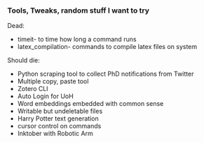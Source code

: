 ### Tools, Tweaks, random stuff I want to try

Dead:

* timeit- to time how long a command runs
* latex_compilation- commands to compile latex files on system

Should die:

* Python scraping tool to collect PhD notifications from Twitter
* Multiple copy, paste tool
* Zotero CLI
* Auto Login for UoH
* Word embeddings embedded with common sense
* Writable but undeletable files
* Harry Potter text generation
* cursor control on commands
* Inktober with Robotic Arm
